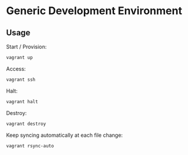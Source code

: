 # Generic Development Environment

## Usage

Start / Provision:

```bash
vagrant up
```

Access:

```bash
vagrant ssh
```

Halt:

```bash
vagrant halt
```

Destroy:

```bash
vagrant destroy
```

Keep syncing automatically at each file change:

```bash
vagrant rsync-auto
```
